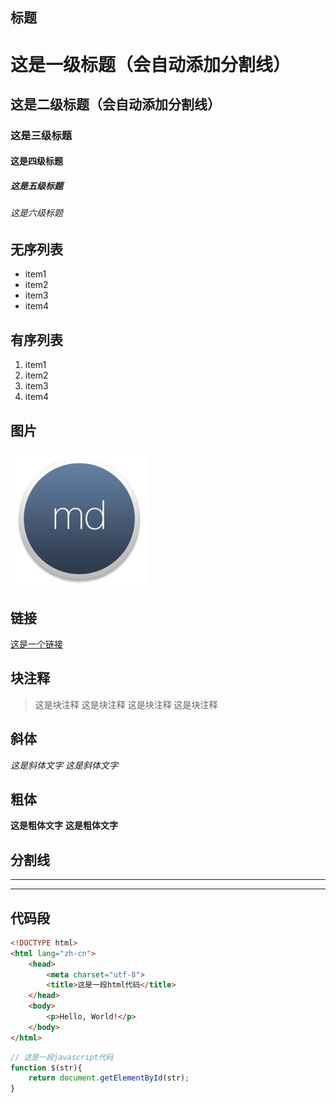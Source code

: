 ## 标题

# 这是一级标题（会自动添加分割线）
## 这是二级标题（会自动添加分割线）
### 这是三级标题
#### 这是四级标题
##### 这是五级标题
###### 这是六级标题


## 无序列表
* item1
* item2
* item3
* item4

## 有序列表
1. item1
2. item2
3. item3
4. item4

## 图片
![图片而已](./img/md.png)

## 链接
[这是一个链接](http://toutiao.eastday.com)

## 块注释
> 这是块注释
> 这是块注释
> 这是块注释
> 这是块注释

## 斜体
*这是斜体文字*
_这是斜体文字_

## 粗体
**这是粗体文字**
__这是粗体文字__

## 分割线
---
***

## 代码段

``` html
<!DOCTYPE html>
<html lang="zh-cn">
    <head>
        <meta charset="utf-8">
        <title>这是一段html代码</title>
    </head>
    <body>
        <p>Hello, World!</p>
    </body>
</html>
```

```javascript
// 这是一段javascript代码
function $(str){
    return document.getElementById(str);
}
```
